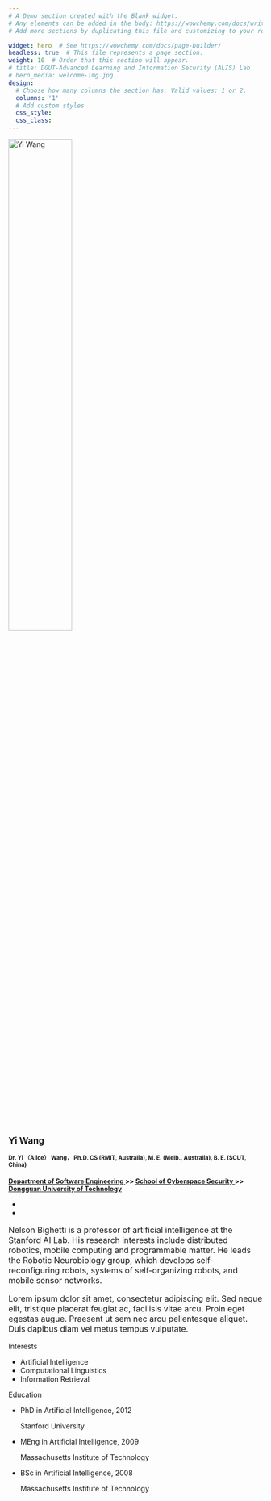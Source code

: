 ```yaml
---
# A Demo section created with the Blank widget.
# Any elements can be added in the body: https://wowchemy.com/docs/writing-markdown-latex/
# Add more sections by duplicating this file and customizing to your requirements.

widget: hero  # See https://wowchemy.com/docs/page-builder/
headless: true  # This file represents a page section.
weight: 10  # Order that this section will appear.
# title: DGUT-Advanced Learning and Information Security (ALIS) Lab
# hero_media: welcome-img.jpg
design:
  # Choose how many columns the section has. Valid values: 1 or 2.
  columns: '1'
  # Add custom styles
  css_style:
  css_class:
---
```


<!-- <br>

The **DGUT-301 ALIS-Lab** has been a center of excellence for Artificial Intelligence research, teaching, and practice since its founding in 2016. -->

<section id="profile-page" class="pt-5">
    <div class="container">
        <div class="row">
            <div class="col-12 col-lg-4">
                <div id="profile"><img style="width: 50%;height: 50%;" class="avatar avatar-circle" src="https://dgut-alis.netlify.app/author/yi-wang/avatar_hu89df5c219375d0dea827182b2df18992_2700686_270x270_fill_lanczos_center_2.png" alt="Yi Wang">
                    <div class="portrait-title">
                        <h2 style="font-size: 1.1rem;">Yi Wang</h2>
                        <h3 style="font-size: 0.7rem;" >
                            Dr. Yi （Alice） Wang， Ph.D. CS (RMIT, Australia), M. E. (Melb., Australia), B. E. (SCUT, China)
                        </h3>
                        <h3 style="font-size: 0.8rem;" > 
                            <!-- <a style="text-decoration: none;color: rgba(0,0,0,.54);" href="https://css.dgut.edu.cn/list?14">Department of Software Engineering <a> >> -->
                            <a href="https://css.dgut.edu.cn/list?14">Department of Software Engineering <a> >>
                            <a href="https://css.dgut.edu.cn/"> School of Cyberspace Security </a> >>
                            <a href="https://www.dgut.edu.cn/index.htm"> Dongguan University of Technology</a>
                        </h3>
                        <!-- <h3 style="font-size: 0.8rem;" > 
                            <a style="text-decoration: none;color: rgba(0,0,0,.54);" href="https://css.dgut.edu.cn/list?14">Department of Software Engineering<a> 
                        </h3>
                        <h3 style="font-size: 0.8rem;" > 
                            <a style="text-decoration: none;color: rgba(0,0,0,.54);" href="https://css.dgut.edu.cn/"> School of Cyberspace Security</a> 
                        </h3>
                        <h3 style="font-size: 0.8rem;" > 
                            <a style="text-decoration: none;color: rgba(0,0,0,.54);" href="https://www.dgut.edu.cn/index.htm"> Dongguan University of Technology</a>
                        </h3> -->
                        <!-- <h3 style="font-size: 0.8rem;" > <a href="">Stanford University </a> </h3>
                        <h3 style="font-size: 0.8rem;" >  </h3> -->
                    </div>
                    <ul class="network-icon" aria-hidden="true">
                        <li><a href="mailto:wangyi@dgut.edu.cn" aria-label="envelope"><i
                                    class="fas fa-envelope big-icon"></i></a></li>
                        <li><a href="https://scholar.google.com/citations?user=hYVi3vIAAAAJ&hl=zh-CN&oi=ao" target="_blank"
                                rel="noopener" aria-label="google-scholar"><i
                                    class="ai ai-google-scholar big-icon"></i></a></li>
                        <!-- <li><a href="https://github.com/gcushen" target="_blank" rel="noopener" aria-label="github"><i
                                    class="fab fa-github big-icon"></i></a></li> -->
                    </ul>
                </div>
            </div>
            <div class="col-12 col-lg-8">
                <div class="article-style">
                    <p style="font-size: 1rem;">Nelson Bighetti is a professor of artificial intelligence at the Stanford AI Lab. His research
                        interests include distributed robotics, mobile computing and programmable matter. He leads the
                        Robotic Neurobiology group, which develops self-reconfiguring robots, systems of self-organizing
                        robots, and mobile sensor networks.</p>
                    <p style="font-size: 1rem;">Lorem ipsum dolor sit amet, consectetur adipiscing elit. Sed neque elit, tristique placerat
                        feugiat ac, facilisis vitae arcu. Proin eget egestas augue. Praesent ut sem nec arcu
                        pellentesque aliquet. Duis dapibus diam vel metus tempus vulputate.</p>
                </div>
                <div class="row">
                    <div class="col-md-5">
                        <div class="section-subheading">Interests</div>
                        <ul class="ul-interests mb-0">
                            <li>Artificial Intelligence</li>
                            <li>Computational Linguistics</li>
                            <li>Information Retrieval</li>
                        </ul>
                    </div>
                    <div class="col-md-7">
                        <div class="section-subheading">Education</div>
                        <ul class="ul-edu fa-ul mb-0">
                            <li><i class="fa-li fas fa-graduation-cap"></i>
                                <div class="description">
                                    <p class="course">PhD in Artificial Intelligence, 2012</p>
                                    <p class="institution">Stanford University</p>
                                </div>
                            </li>
                            <li><i class="fa-li fas fa-graduation-cap"></i>
                                <div class="description">
                                    <p class="course">MEng in Artificial Intelligence, 2009</p>
                                    <p class="institution">Massachusetts Institute of Technology</p>
                                </div>
                            </li>
                            <li><i class="fa-li fas fa-graduation-cap"></i>
                                <div class="description">
                                    <p class="course">BSc in Artificial Intelligence, 2008</p>
                                    <p class="institution">Massachusetts Institute of Technology</p>
                                </div>
                            </li>
                        </ul>
                    </div>
                </div>
            </div>
        </div>
    </div>
</section>
